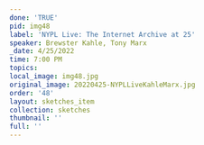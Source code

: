 ```yaml
---
done: 'TRUE'
pid: img48
label: 'NYPL Live: The Internet Archive at 25'
speaker: Brewster Kahle, Tony Marx
_date: 4/25/2022
time: 7:00 PM
topics:
local_image: img48.jpg
original_image: 20220425-NYPLLiveKahleMarx.jpg
order: '48'
layout: sketches_item
collection: sketches
thumbnail: ''
full: ''
---
```

